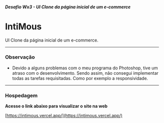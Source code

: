##### Desafio Wx3 - UI Clone da página inicial de um e-commerce

# IntiMous

UI Clone da página inicial de um e-commerce.

------------

### Observação

- Devido a alguns problemas com o meu programa do Photoshop, tive um atraso com o desenvolvimento. Sendo assim, não consegui implementar todas as tarefas requisitadas. Como por exemplo a responsividade.

------------

### Hospedagem

**Acesse o link abaixo para visualizar o site na web**

[https://intimous.vercel.app/](https://intimous.vercel.app/)
